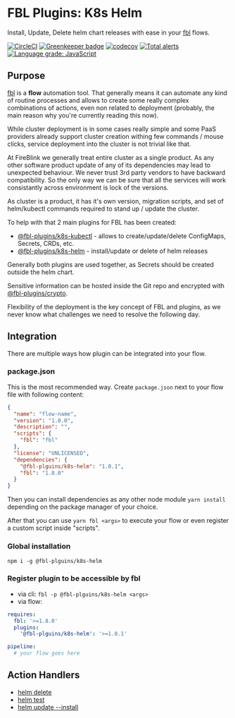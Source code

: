 # FBL Plugins: K8s Helm

Install, Update, Delete helm chart releases with ease in your [fbl](https://fbl.fireblink.com) flows.

[![CircleCI](https://circleci.com/gh/FireBlinkLTD/fbl-plugins-k8s-helm.svg?style=svg)](https://circleci.com/gh/FireBlinkLTD/fbl-plugins-k8s-helm)
[![Greenkeeper badge](https://badges.greenkeeper.io/FireBlinkLTD/fbl-plugins-k8s-helm.svg)](https://greenkeeper.io/)
[![codecov](https://codecov.io/gh/FireBlinkLTD/fbl-plugins-k8s-helm/branch/master/graph/badge.svg)](https://codecov.io/gh/FireBlinkLTD/fbl-plugins-k8s-helm)
[![Total alerts](https://img.shields.io/lgtm/alerts/g/FireBlinkLTD/fbl-plugins-k8s-helm.svg?logo=lgtm&logoWidth=18)](https://lgtm.com/projects/g/FireBlinkLTD/fbl-plugins-k8s-helm/alerts/)
[![Language grade: JavaScript](https://img.shields.io/lgtm/grade/javascript/g/FireBlinkLTD/fbl-plugins-k8s-helm.svg?logo=lgtm&logoWidth=18)](https://lgtm.com/projects/g/FireBlinkLTD/fbl-plugins-k8s-helm/context:javascript)

## Purpose

[fbl](https://fbl.fireblink.com) is a **flow** automation tool. That generally means it can automate any kind of routine processes and allows to create some really complex combinations of actions, even non related to deployment (probably, the main reason why you're currently reading this now).

While cluster deployment is in some cases really simple and some PaaS providers already support cluster creation withing few commands / mouse clicks, service deployment into the cluster is not trivial like that.

At FireBlink we generally treat entire cluster as a single product. As any other software product update of any of its dependencies may lead to unexpected behaviour. We never trust 3rd party vendors to have backward compatibility. So the only way we can be sure that all the services will work consistantly across environment is lock of the versions.

As cluster is a product, it has it's own version, migration scripts, and set of helm/kubectl commands required to stand up / update the cluster.

To help with that 2 main plugins for FBL has been created:

- [@fbl-plugins/k8s-kubectl](https://github.com/FireBlinkLTD/fbl-plugins-k8s-kubectl) - allows to create/update/delete ConfigMaps, Secrets, CRDs, etc.
- [@fbl-plugins/k8s-helm](https://github.com/FireBlinkLTD/fbl-plugins-k8s-helm) - install/update or delete of helm releases

Generally both plugins are used together, as Secrets should be created outside the helm chart.

Sensitive information can be hosted inside the Git repo and encrypted with [@fbl-plugins/crypto](https://github.com/FireBlinkLTD/fbl-plugins-crypto).

Flexibility of the deployment is the key concept of FBL and plugins, as we never know what challenges we need to resolve the following day.

## Integration

There are multiple ways how plugin can be integrated into your flow.

### package.json

This is the most recommended way. Create `package.json` next to your flow file with following content:

```json
{
  "name": "flow-name",
  "version": "1.0.0",
  "description": "",
  "scripts": {
    "fbl": "fbl"
  },
  "license": "UNLICENSED",
  "dependencies": {
    "@fbl-plguins/k8s-helm": "1.0.1",
    "fbl": "1.8.0"
  }
}
```

Then you can install dependencies as any other node module `yarn install` depending on the package manager of your choice.

After that you can use `yarn fbl <args>` to execute your flow or even register a custom script inside "scripts".

### Global installation

`npm i -g @fbl-plguins/k8s-helm`

### Register plugin to be accessible by fbl

- via cli: `fbl -p @fbl-plguins/k8s-helm <args>`
- via flow:

```yaml
requires:
  fbl: '>=1.8.0'
  plugins:
    '@fbl-plguins/k8s-helm': '>=1.0.1'

pipeline:
  # your flow goes here
```

## Action Handlers

- [helm delete](./docs/Delete.md)
- [helm test](./docs/Test.md)
- [helm update --install](./docs/UpdateOrInstall.md)
